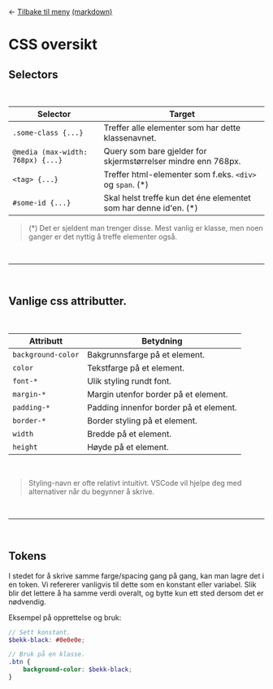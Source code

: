 <link href="../base.css" rel="stylesheet" type="text/css" />

← [Tilbake til meny](../README.html) [(markdown)](../README.md)

# CSS oversikt

## Selectors

<br>

| Selector                          | Target                                                            |
| --------------------------------- | ----------------------------------------------------------------- |
| `.some-class {...}`               | Treffer alle elementer som har dette klassenavnet.                |
| `@media (max-width: 768px) {...}` | Query som bare gjelder for skjermstørrelser mindre enn 768px.     |
| `<tag> {...}`                     | Treffer html-elementer som f.eks. `<div>` og `span`. (\*)         |
| `#some-id {...}`                  | Skal helst treffe kun det éne elementet som har denne id'en. (\*) |

> (\*) Det er sjeldent man trenger disse. Mest vanlig er klasse, men noen ganger er det nyttig å treffe elementer også.

<br>
<hr>
<br>

## Vanlige css attributter.

<br>

| Attributt          | Betydning                              |
| ------------------ | -------------------------------------- |
| `background-color` | Bakgrunnsfarge på et element.          |
| `color`            | Tekstfarge på et element.              |
| `font-*`           | Ulik styling rundt font.               |
| `margin-*`         | Margin utenfor border på et element.   |
| `padding-*`        | Padding innenfor border på et element. |
| `border-*`         | Border styling på et element.          |
| `width`            | Bredde på et element.                  |
| `height`           | Høyde på et element.                   |

<br>

> Styling-navn er ofte relativt intuitivt. VSCode vil hjelpe deg med alternativer når du begynner å skrive.

<br>
<hr>
<br>

## Tokens

I stedet for å skrive samme farge/spacing gang på gang, kan man lagre det i en token. Vi refererer vanligvis til dette som en konstant eller variabel. Slik blir det lettere å ha samme verdi overalt, og bytte kun ett sted dersom det er nødvendig.

Eksempel på opprettelse og bruk:

```scss
// Sett konstant.
$bekk-black: #0e0e0e;

// Bruk på en klasse.
.btn {
    background-color: $bekk-black;
}
```
